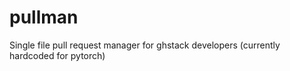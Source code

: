 # pullman
Single file pull request manager for ghstack developers (currently hardcoded for pytorch)

